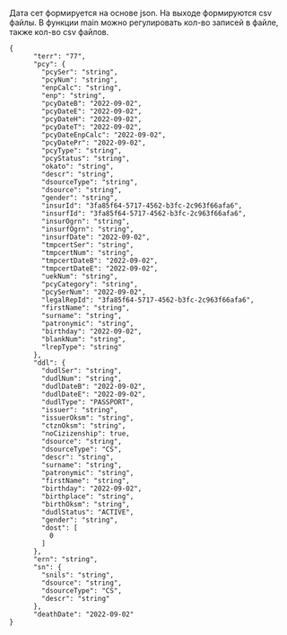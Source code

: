 Дата сет формируется на основе json. На выходе формируются csv файлы. В функции main можно регулировать кол-во записей в файле, также кол-во csv файлов. 


    {
          "terr": "77",
          "pcy": {
            "pcySer": "string",
            "pcyNum": "string",
            "enpCalc": "string",
            "enp": "string",
            "pcyDateB": "2022-09-02",
            "pcyDateE": "2022-09-02",
            "pcyDateH": "2022-09-02",
            "pcyDateT": "2022-09-02",
            "pcyDateEnpCalc": "2022-09-02",
            "pcyDatePr": "2022-09-02",
            "pcyType": "string",
            "pcyStatus": "string",
            "okato": "string",
            "descr": "string",
            "dsourceType": "string",
            "dsource": "string",
            "gender": "string",
            "insurId": "3fa85f64-5717-4562-b3fc-2c963f66afa6",
            "insurfId": "3fa85f64-5717-4562-b3fc-2c963f66afa6",
            "insurOgrn": "string",
            "insurfOgrn": "string",
            "insurfDate": "2022-09-02",
            "tmpcertSer": "string",
            "tmpcertNum": "string",
            "tmpcertDateB": "2022-09-02",
            "tmpcertDateE": "2022-09-02",
            "uekNum": "string",
            "pcyCategory": "string",
            "pcySerNum": "2022-09-02",
            "legalRepId": "3fa85f64-5717-4562-b3fc-2c963f66afa6",
            "firstName": "string",
            "surname": "string",
            "patronymic": "string",
            "birthday": "2022-09-02",
            "blankNum": "string",
            "lrepType": "string"
          },
          "ddl": {
            "dudlSer": "string",
            "dudlNum": "string",
            "dudlDateB": "2022-09-02",
            "dudlDateE": "2022-09-02",
            "dudlType": "PASSPORT",
            "issuer": "string",
            "issuerOksm": "string",
            "ctznOksm": "string",
            "noCizizenship": true,
            "dsource": "string",
            "dsourceType": "CS",
            "descr": "string",
            "surname": "string",
            "patronymic": "string",
            "firstName": "string",
            "birthday": "2022-09-02",
            "birthplace": "string",
            "birthOksm": "string",
            "dudlStatus": "ACTIVE",
            "gender": "string",
            "dost": [
              0
            ]
          },
          "ern": "string",
          "sn": {
            "snils": "string",
            "dsource": "string",
            "dsourceType": "CS",
            "descr": "string"
          },
          "deathDate": "2022-09-02"
    }